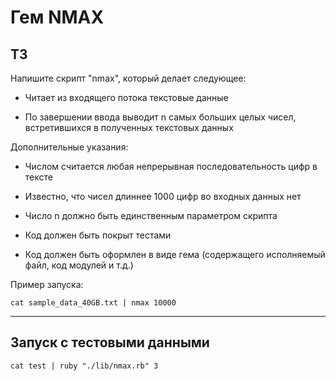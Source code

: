 # Гем NMAX

## ТЗ

Напишите скрипт "nmax", который делает следующее:

* Читает из входящего потока текстовые данные
  
* По завершении ввода выводит n самых больших целых чисел, встретившихся в полученных текстовых данных

Дополнительные указания:

* Числом считается любая непрерывная последовательность цифр в тексте

* Известно, что чисел длиннее 1000 цифр во входных данных нет

* Число n должно быть единственным параметром скрипта

* Код должен быть покрыт тестами

* Код должен быть оформлен в виде гема (содержащего исполняемый файл, код модулей и т.д.)

Пример запуска:

```console
cat sample_data_40GB.txt | nmax 10000
```

*   *   *

## Запуск с тестовыми данными

```console
cat test | ruby "./lib/nmax.rb" 3
```
